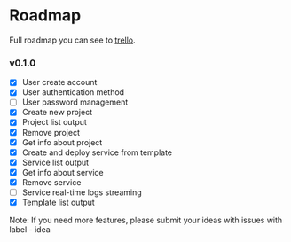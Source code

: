 # Roadmap

Full roadmap you can see to [trello](https://trello.com/b/XvLpWB8k/last-backend).

### v0.1.0
- [x] User create account
- [x] User authentication method
- [ ] User password management
- [x] Create new project
- [x] Project list output
- [x] Remove project
- [x] Get info about project
- [x] Create and deploy service from template
- [x] Service list output
- [x] Get info about service
- [x] Remove service
- [ ] Service real-time logs streaming
- [x] Template list output

Note:
If you need more features, please submit your ideas with issues with label - idea

